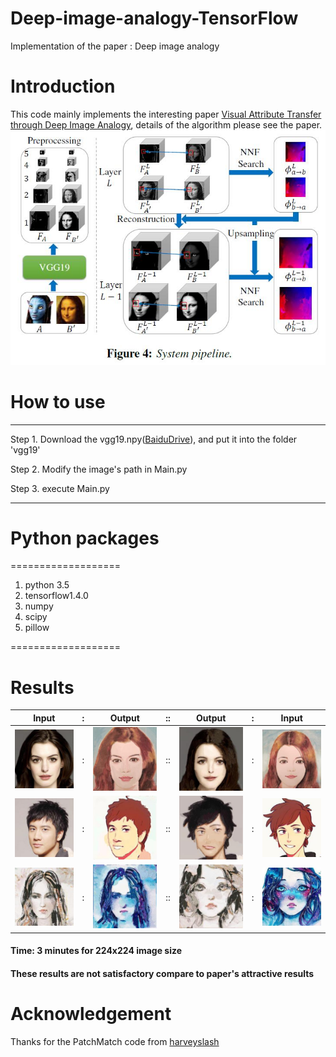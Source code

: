 # Deep-image-analogy-TensorFlow
Implementation of the paper : Deep image analogy

# Introduction
This code mainly implements the interesting paper [Visual Attribute Transfer through Deep Image Analogy](http://cn.arxiv.org/pdf/1705.01088), details of the algorithm please see the paper. 
![](https://github.com/MingtaoGuo/Deep-image-analogy-TensorFlow/blob/master/IMAGES/suanfa.jpg)

# How to use 

------------------------------------------------------
Step 1. Download the vgg19.npy([BaiduDrive](https://pan.baidu.com/s/1V6JOGJ5O2rabZ_ZLdCF30w)), and put it into the folder 'vgg19'

Step 2. Modify the image's path in Main.py

Step 3. execute Main.py

--------------------------------------------------------

# Python packages

===================

1. python 3.5
2. tensorflow1.4.0
3. numpy
4. scipy
5. pillow

===================
# Results
|Input|:|Output|::|Output|:|Input|
|-|-|-|-|-|-|-|
|![](https://github.com/MingtaoGuo/Deep-image-analogy-TensorFlow/blob/master/IMAGES/girl_A.jpg)|:|![](https://github.com/MingtaoGuo/Deep-image-analogy-TensorFlow/blob/master/IMAGES/girl_A_prime.jpg)|::|![](https://github.com/MingtaoGuo/Deep-image-analogy-TensorFlow/blob/master/IMAGES/girl_B.jpg)|:|![](https://github.com/MingtaoGuo/Deep-image-analogy-TensorFlow/blob/master/IMAGES/girl_B_prime.jpg)|
|![](https://github.com/MingtaoGuo/Deep-image-analogy-TensorFlow/blob/master/IMAGES/wlh.jpg)|:|![](https://github.com/MingtaoGuo/Deep-image-analogy-TensorFlow/blob/master/IMAGES/wlh_prime.jpg)|::|![](https://github.com/MingtaoGuo/Deep-image-analogy-TensorFlow/blob/master/IMAGES/catong_prime.jpg)|:|![](https://github.com/MingtaoGuo/Deep-image-analogy-TensorFlow/blob/master/IMAGES/catong.jpg)|
|![](https://github.com/MingtaoGuo/Deep-image-analogy-TensorFlow/blob/master/IMAGES/sumiao.jpg)|:|![](https://github.com/MingtaoGuo/Deep-image-analogy-TensorFlow/blob/master/IMAGES/lanse_prime.jpg)|::|![](https://github.com/MingtaoGuo/Deep-image-analogy-TensorFlow/blob/master/IMAGES/sumiao_prime.jpg)|:|![](https://github.com/MingtaoGuo/Deep-image-analogy-TensorFlow/blob/master/IMAGES/lanse.jpg)|

#### Time: 3 minutes for 224x224 image size
#### These results are not satisfactory compare to paper's attractive results
# Acknowledgement
Thanks for the PatchMatch code from [harveyslash](https://github.com/harveyslash/PatchMatch)
